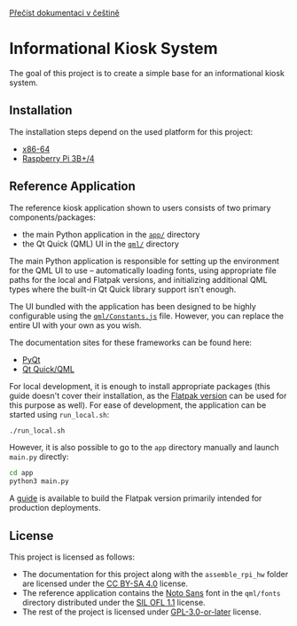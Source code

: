 [Přečíst dokumentaci v češtině](README.cs.md)

# Informational Kiosk System
The goal of this project is to create a simple base for an informational kiosk system.

## Installation
The installation steps depend on the used platform for this project:
- [x86-64][install-x86-64]
- [Raspberry Pi 3B+/4][install-aarch64]

## Reference Application
The reference kiosk application shown to users consists of two primary components/packages:
- the main Python application in the [`app/`](app/) directory
- the Qt Quick (QML) UI in the [`qml/`](qml/) directory

The main Python application is responsible for setting up the environment for the QML UI to use &ndash; automatically loading fonts, using appropriate file paths for the local and Flatpak versions, and initializing additional QML types where the built-in Qt Quick library support isn't enough.

The UI bundled with the application has been designed to be highly configurable using the [`qml/Constants.js`](qml/Constants.js) file. However, you can replace the entire UI with your own as you wish.

The documentation sites for these frameworks can be found here:
- [PyQt][pyqt-docs]
- [Qt Quick/QML][qt-quick-docs]

For local development, it is enough to install appropriate packages (this guide doesn't cover their installation, as the [Flatpak version][build-instructions] can be used for this purpose as well). For ease of development, the application can be started using `run_local.sh`:

```bash
./run_local.sh
```

However, it is also possible to go to the `app` directory manually and launch `main.py` directly:

```bash
cd app
python3 main.py
```

A [guide][build-instructions] is available to build the Flatpak version primarily intended for production deployments.

## License
This project is licensed as follows:
- The documentation for this project along with the `assemble_rpi_hw` folder are licensed under the [CC BY-SA 4.0](LICENSE-DOCS) license.
- The reference application contains the [Noto Sans][noto-sans] font in the `qml/fonts` directory distributed under the [SIL OFL 1.1](qml/fonts/OFL.txt) license.
- The rest of the project is licensed under [GPL-3.0-or-later](LICENSE) license.


[install-x86-64]: install_archlinux_x86-64/INSTALL.md
[install-aarch64]: install_archlinux_aarch64_rpi/INSTALL.md
[build-instructions]: BUILD.md


[pyqt-docs]: https://www.riverbankcomputing.com/static/Docs/PyQt5/
[qt-quick-docs]: https://doc.qt.io/qt-5/qtquick-index.html
[noto-sans]: https://fonts.google.com/noto/specimen/Noto+Sans
